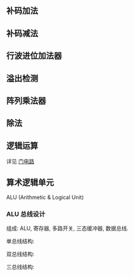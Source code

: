 ## 补码加法


## 补码减法

## 行波进位加法器

## 溢出检测

## 阵列乘法器

## 除法

## 逻辑运算

详见 [门电路](../数字电路/门电路.md)

## 算术逻辑单元

ALU (Arithmetic & Logical Unit) 

### ALU 总线设计

组成: ALU, 寄存器, 多路开关, 三态缓冲器, 数据总线.

单总线结构:

双总线结构:

三总线结构: